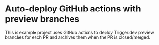# Auto-deploy GitHub actions with preview branches

This is example project uses GitHub actions to deploy Trigger.dev preview branches for each PR and archives them when the PR is closed/merged.
